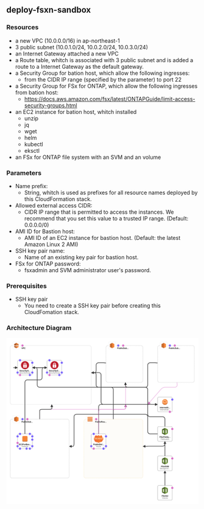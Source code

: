 ## deploy-fsxn-sandbox
### Resources
- a new VPC (10.0.0.0/16) in ap-northeast-1
- 3 public subnet (10.0.1.0/24, 10.0.2.0/24, 10.0.3.0/24)
- an Internet Gateway attached a new VPC
- a Route table, whitch is associated with 3 public subnet and is added a route to a Internet Gateway as the default gateway.
- a Security Group for bation host, which allow the following ingresses:
  - from the CIDR IP range (specified by the parameter) to port 22
- a Security Group for FSx for ONTAP, which allow the following ingresses from bation host:
  - https://docs.aws.amazon.com/fsx/latest/ONTAPGuide/limit-access-security-groups.html
- an EC2 instance for bation host, whitch installed
  - unzip
  - jq
  - wget
  - helm
  - kubectl
  - eksctl
- an FSx for ONTAP file system with an SVM and an volume

### Parameters
- Name prefix:
  - String, whitch is used as prefixes for all resource names deployed by this CloudFormation stack.
- Allowed external access CIDR:
  - CIDR IP range that is permitted to access the instances. We recommend
    that you set this value to a trusted IP range. (Default: 0.0.0.0/0)
- AMI ID for Bastion host:
  - AMI ID of an EC2 instance for bastion host. (Default: the latest Amazon Linux 2 AMI)
- SSH key pair name:
  - Name of an existing key pair for bastion host.
- FSx for ONTAP password:
  - fsxadmin and SVM administrator user's password.

### Prerequisites
- SSH key pair
  - You need to create a SSH key pair before creating this CloudFomation stack.

### Architecture Diagram
![deploy-fsxn-sandbox.png](/deploy-fsxn-sandbox/deploy-fsxn-sandbox.png)
